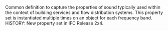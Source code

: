 Common definition to capture the properties of sound typically used within the context of building services and flow distribution systems.  This property set is instantiated multiple times on an object for each frequency band. HISTORY: New property set in IFC Release 2x4.
